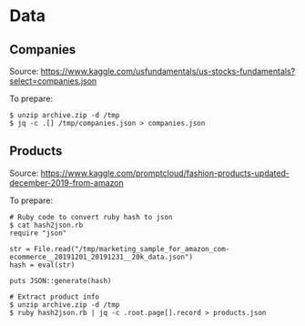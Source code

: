 # Data

## Companies

Source: https://www.kaggle.com/usfundamentals/us-stocks-fundamentals?select=companies.json

To prepare:
```
$ unzip archive.zip -d /tmp
$ jq -c .[] /tmp/companies.json > companies.json
```

## Products

Source: https://www.kaggle.com/promptcloud/fashion-products-updated-december-2019-from-amazon

To prepare:
```
# Ruby code to convert ruby hash to json
$ cat hash2json.rb
require "json"

str = File.read("/tmp/marketing_sample_for_amazon_com-ecommerce__20191201_20191231__20k_data.json")
hash = eval(str)

puts JSON::generate(hash)

# Extract product info
$ unzip archive.zip -d /tmp
$ ruby hash2json.rb | jq -c .root.page[].record > products.json
```
